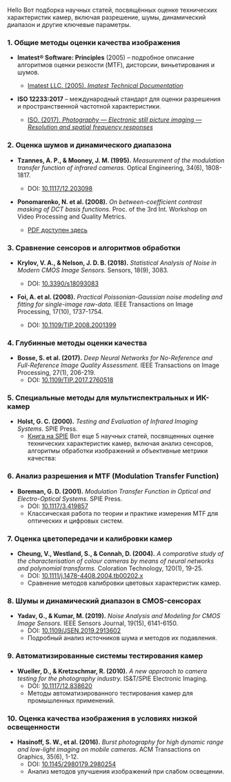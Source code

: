 Hello
Вот подборка научных статей, посвящённых оценке технических характеристик камер, включая разрешение, шумы, динамический диапазон и другие ключевые параметры.  

### **1. Общие методы оценки качества изображения**  
- **Imatest® Software: Principles** (2005) – подробное описание алгоритмов оценки резкости (MTF), дисторсии, виньетирования и шумов.  
  - [Imatest LLC. (2005). *Imatest Technical Documentation*](https://www.imatest.com/docs/)  

- **ISO 12233:2017** – международный стандарт для оценки разрешения и пространственной частотной характеристики.  
  - [ISO. (2017). *Photography — Electronic still picture imaging — Resolution and spatial frequency responses*](https://www.iso.org/standard/71181.html)  

### **2. Оценка шумов и динамического диапазона**  
- **Tzannes, A. P., & Mooney, J. M. (1995).** *Measurement of the modulation transfer function of infrared cameras.* Optical Engineering, 34(6), 1808-1817.  
  - DOI: [10.1117/12.203098](https://doi.org/10.1117/12.203098)  

- **Ponomarenko, N. et al. (2008).** *On between-coefficient contrast masking of DCT basis functions.* Proc. of the 3rd Int. Workshop on Video Processing and Quality Metrics.  
  - [PDF доступен здесь](https://www.researchgate.net/publication/228928390)  

### **3. Сравнение сенсоров и алгоритмов обработки**  
- **Krylov, V. A., & Nelson, J. D. B. (2018).** *Statistical Analysis of Noise in Modern CMOS Image Sensors.* Sensors, 18(9), 3083.  
  - DOI: [10.3390/s18093083](https://doi.org/10.3390/s18093083)  

- **Foi, A. et al. (2008).** *Practical Poissonian-Gaussian noise modeling and fitting for single-image raw-data.* IEEE Transactions on Image Processing, 17(10), 1737-1754.  
  - DOI: [10.1109/TIP.2008.2001399](https://doi.org/10.1109/TIP.2008.2001399)  

### **4. Глубинные методы оценки качества**  
- **Bosse, S. et al. (2017).** *Deep Neural Networks for No-Reference and Full-Reference Image Quality Assessment.* IEEE Transactions on Image Processing, 27(1), 206-219.  
  - DOI: [10.1109/TIP.2017.2760518](https://doi.org/10.1109/TIP.2017.2760518)  

### **5. Специальные методы для мультиспектральных и ИК-камер**  
- **Holst, G. C. (2000).** *Testing and Evaluation of Infrared Imaging Systems.* SPIE Press.  
  - [Книга на SPIE](https://spie.org/publications/book/2018196)
Вот еще 5 научных статей, посвященных оценке технических характеристик камер, включая анализ сенсоров, алгоритмы обработки изображений и объективные метрики качества:  

### **6. Анализ разрешения и MTF (Modulation Transfer Function)**  
- **Boreman, G. D. (2001).** *Modulation Transfer Function in Optical and Electro-Optical Systems.* SPIE Press.  
  - DOI: [10.1117/3.419857](https://doi.org/10.1117/3.419857)  
  - Классическая работа по теории и практике измерения MTF для оптических и цифровых систем.  

### **7. Оценка цветопередачи и калибровки камер**  
- **Cheung, V., Westland, S., & Connah, D. (2004).** *A comparative study of the characterisation of colour cameras by means of neural networks and polynomial transforms.* Coloration Technology, 120(1), 19-25.  
  - DOI: [10.1111/j.1478-4408.2004.tb00202.x](https://doi.org/10.1111/j.1478-4408.2004.tb00202.x)  
  - Сравнение методов калибровки цветовых характеристик камер.  

### **8. Шумы и динамический диапазон в CMOS-сенсорах**  
- **Yadav, G., & Kumar, M. (2019).** *Noise Analysis and Modeling for CMOS Image Sensors.* IEEE Sensors Journal, 19(15), 6141-6150.  
  - DOI: [10.1109/JSEN.2019.2913602](https://doi.org/10.1109/JSEN.2019.2913602)  
  - Подробный анализ источников шума и методов их подавления.  

### **9. Автоматизированные системы тестирования камер**  
- **Wueller, D., & Kretzschmar, R. (2010).** *A new approach to camera testing for the photography industry.* IS&T/SPIE Electronic Imaging.  
  - DOI: [10.1117/12.838620](https://doi.org/10.1117/12.838620)  
  - Методы автоматизированного тестирования камер для промышленных применений.  

### **10. Оценка качества изображения в условиях низкой освещенности**  
- **Hasinoff, S. W., et al. (2016).** *Burst photography for high dynamic range and low-light imaging on mobile cameras.* ACM Transactions on Graphics, 35(6), 1-12.  
  - DOI: [10.1145/2980179.2980254](https://doi.org/10.1145/2980179.2980254)  
  - Анализ методов улучшения изображений при слабом освещении.  
